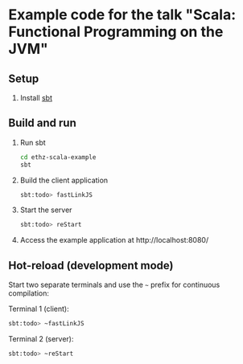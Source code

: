 # Example code for the talk "Scala: Functional Programming on the JVM"

## Setup

1. Install [sbt](https://www.scala-sbt.org)

## Build and run

1. Run sbt

    ```bash
    cd ethz-scala-example
    sbt
    ```

1. Build the client application

   ```bash
   sbt:todo> fastLinkJS
   ```

1. Start the server

    ```bash
    sbt:todo> reStart
    ```
    
1. Access the example application at http://localhost:8080/

## Hot-reload (development mode)

Start two separate terminals and use the `~` prefix for continuous compilation:

Terminal 1 (client):

```bash
sbt:todo> ~fastLinkJS
```

Terminal 2 (server):

```bash
sbt:todo> ~reStart
```

